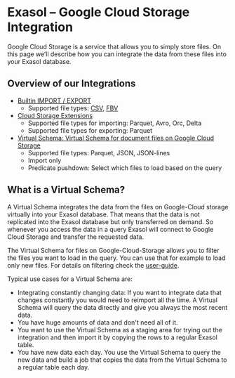 # Exasol – Google Cloud Storage Integration

Google Cloud Storage is a service that allows you to simply store files. On this page we’ll describe how you can integrate the data from these files into your Exasol database.

## Overview of our Integrations

* [Builtin IMPORT / EXPORT](https://docs.exasol.com/db/latest/loading_data/load_data_google_cloud_storage_buckets.htm)
    * Supported file types: [CSV](https://docs.exasol.com/db/latest/loading_data/file_formats.htm#CSV_Data_Format), [FBV](https://docs.exasol.com/db/latest/loading_data/file_formats.htm#Fixblock_Data_format_)
* [Cloud Storage Extensions](https://github.com/exasol/cloud-storage-extension/)
    * Supported file types for importing: Parquet, Avro, Orc, Delta
    * Supported file types for exporting: Parquet
* [Virtual Schema: Virtual Schema for document files on Google Cloud Storage](https://github.com/exasol/google-cloud-storage-document-files-virtual-schema/)
    * Supported file types: Parquet, JSON, JSON-lines
    * Import only
    * Predicate pushdown: Select which files to load based on the query

## What is a Virtual Schema?

A Virtual Schema integrates the data from the files on Google-Cloud storage virtually into your Exasol database. That means that the data is not replicated into the Exasol database but only transferred on demand. So whenever you access the data in a query Exasol will connect to Google Cloud Storage and transfer the requested data.

The Virtual Schema for files on Google-Cloud-Storage allows you to filter the files you want to load in the query. You can use that for example to load only new files. For details on filtering check the [user-guide](https://github.com/exasol/virtual-schema-common-document-files/blob/main/doc/user_guide/user_guide.md#filtering).

Typical use cases for a Virtual Schema are:

* Integrating constantly changing data: If you want to integrate data that changes constantly you would need to reimport all the time. A Virtual Schema will query the data directly and give you always the most recent data.
* You have huge amounts of data and don't need all of it.
* You want to use the Virtual Schema as a staging area for trying out the integration and then import it by copying the rows to a regular Exasol table.
* You have new data each day. You use the Virtual Schema to query the new data and build a job that copies the data from the Virtual Schema to a regular table each day.
 
